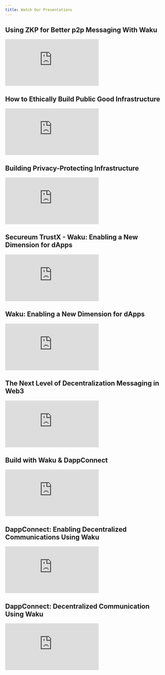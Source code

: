 ```yaml
---
title: Watch Our Presentations
---
```


## Using ZKP for Better p2p Messaging With Waku

<iframe class="yt-video" src="https://www.youtube.com/embed/eJwX1JpcKQk" title="Using ZKP for better p2p messaging with Waku by Oskar Thorén" frameborder="0" allow="accelerometer; autoplay; clipboard-write; encrypted-media; gyroscope; picture-in-picture; web-share" allowfullscreen></iframe>

## How to Ethically Build Public Good Infrastructure

<iframe class="yt-video" src="https://www.youtube.com/embed/yi7nS0g0Yno" title="How to Ethically Build Public Good Infrastructure by Corey Petty" frameborder="0" allow="accelerometer; autoplay; clipboard-write; encrypted-media; gyroscope; picture-in-picture; web-share" allowfullscreen></iframe>

## Building Privacy-Protecting Infrastructure

<iframe class="yt-video" src="https://www.youtube.com/embed/CW1DYJifdhs" title="Building Privacy-Protecting Infrastructure by Oskar Thorén" frameborder="0" allow="accelerometer; autoplay; clipboard-write; encrypted-media; gyroscope; picture-in-picture; web-share" allowfullscreen></iframe>

## Secureum TrustX - Waku: Enabling a New Dimension for dApps

<iframe class="yt-video" src="https://www.youtube.com/embed/GXU5Fd6gMVw" title="Secureum TrustX - Waku: Enabling a New Dimension for dApps by Corey Petty" frameborder="0" allow="accelerometer; autoplay; clipboard-write; encrypted-media; gyroscope; picture-in-picture; web-share" allowfullscreen></iframe>

## Waku: Enabling a New Dimension for dApps

<iframe class="yt-video" src="https://www.youtube.com/embed/OdXtMD-hgdg" title="Waku: enabling a new dimension for dApps by Corey Petty" frameborder="0" allow="accelerometer; autoplay; clipboard-write; encrypted-media; gyroscope; picture-in-picture; web-share" allowfullscreen></iframe>

## The Next Level of Decentralization Messaging in Web3

<iframe class="yt-video" src="https://www.youtube.com/embed/1QjxqrLO8WA" title="The Next Level of Decentralization Messaging in Web3 by Franck Royer" frameborder="0" allow="accelerometer; autoplay; clipboard-write; encrypted-media; gyroscope; picture-in-picture; web-share" allowfullscreen></iframe>

## Build with Waku &amp; DappConnect

<iframe class="yt-video" src="https://www.youtube.com/embed/ooRyn4aXsrM" title="EthOnline Status Bounty - Build with Waku &amp; DappConnect by Franck Royer" frameborder="0" allow="accelerometer; autoplay; clipboard-write; encrypted-media; gyroscope; picture-in-picture; web-share" allowfullscreen></iframe>

## DappConnect: Enabling Decentralized Communications Using Waku

<iframe class="yt-video" src="https://www.youtube.com/embed/rQOp3qoDF0g" title="DappConnect: Enabling decentralized communications using Waku by Franck Royer" frameborder="0" allow="accelerometer; autoplay; clipboard-write; encrypted-media; gyroscope; picture-in-picture; web-share" allowfullscreen></iframe>

## DappConnect: Decentralized Communication Using Waku

<iframe class="yt-video" src="https://www.youtube.com/embed/CBknF-6Z-Ds" title="DappConnect: Decentralized communication using Waku" frameborder="0" allow="accelerometer; autoplay; clipboard-write; encrypted-media; gyroscope; picture-in-picture; web-share" allowfullscreen></iframe>